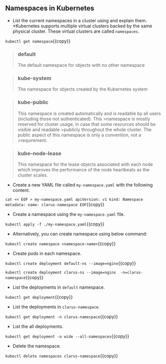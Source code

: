 ## Namespaces in Kubernetes

- List the current namespaces in a cluster using and explain them. *Kubernetes supports multiple virtual clusters backed by the same physical cluster. These virtual clusters are called `namespaces`.

`kubectl get namespace`{{copy}}

>### default
>The default namespace for objects with no other namespace

>### kube-system
>The namespace for objects created by the Kubernetes system

>### kube-public
>This namespace is created automatically and is readable by all users (including those not authenticated). This >namespace is mostly reserved for cluster usage, in case that some resources should be visible and readable >publicly throughout the whole cluster. The public aspect of this namespace is only a convention, not a >requirement.

>### kube-node-lease
>This namespace for the lease objects associated with each node which improves the performance of the node  heartbeats as the cluster scales.

- Create a new YAML file called `my-namespace.yaml` with the following content.

`cat << EOF > my-namespace.yaml
apiVersion: v1
kind: Namespace
metadata:
  name: clarus-namespace
EOF`{{copy}}

- Create a namespace using the `my-namespace.yaml` file.

`kubectl apply -f ./my-namespace.yaml`{{copy}}

- Alternatively, you can create namespace using below command:

`kubectl create namespace <namespace-name>`{{copy}}

- Create pods in each namespace.

`kubectl create deployment default-ns --image=nginx`{{copy}}

`kubectl create deployment clarus-ns --image=nginx  -n=clarus-namespace`{{copy}}

- List the deployments in `default` namespace.

`kubectl get deployment`{{copy}}

- List the deployments in `clarus-namespace`.

`kubectl get deployment -n clarus-namespace`{{copy}}

- List the all deployments.

`kubectl get deployment -o wide --all-namespaces`{{copy}}

- Delete the namespace.

`kubectl delete namespaces clarus-namespace`{{copy}}